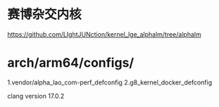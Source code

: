 # 赛博杂交内核

https://github.com/LIghtJUNction/kernel_lge_alphalm/tree/alphalm

# arch/arm64/configs/
1.vendor/alpha_lao_com-perf_defconfig
2.g8_kernel_docker_defconfig



clang version 17.0.2
